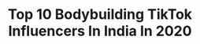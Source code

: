 ---
title: Top 10 Bodybuilding TikTok Influencers In India In 2020
description: >-
  Find top bodybuilding TikTok influencers in India in 2020. Most popular hashtags: #carryminati #duet #duets #tiktok.
platform: TikTok
profiles:
  - username: "arunamrit_"
    fullname: >-
      arun amrit
    location: "India"
    followers: 111770
    engagement: 2204
    commentsToLikes: 0.006402
    id: ck9adyzjbzikg0j78vpth2nla
    verified: false
    hashtags: "#help, #foryou, #cutybeauty, #coronavirus"
  - username: "mr_umesh08"
    fullname: >-
      umeshsuman08
    location: "India"
    followers: 119330
    engagement: 1179
    commentsToLikes: 0.023312
    id: ck8z9sg5kz72f0j78bo6jekym
    verified: false
    hashtags: "#unicornmask, #carryminati, #couplegoals, #tiktoktravel"
  - username: "taranjot_fitness"
    fullname: >-
      taranjot singh
    location: "India"
    followers: 28385
    engagement: 1050
    commentsToLikes: 0.009614
    id: cka0ou4sx5gg00i78jw5hx76u
    verified: false
    hashtags: "#posingchallenge, #spar, #rainyday, #weather"
  - username: "lohiayash"
    fullname: >-
      powerlifter Yash
    location: "India"
    followers: 45177
    engagement: 1670
    commentsToLikes: 0.004441
    id: ckahth3lrec950i78wdusj1g5
    verified: false
    hashtags: "#safehands, #mujhe, #benchlover, #aukaat"
  - username: "ingene_sportswear"
    fullname: >-
      InGene
    location: "India"
    followers: 9600
    engagement: 579
    commentsToLikes: 0.014120
    id: ck920jpacehoe0j78ythypsxd
    verified: false
    hashtags: "#makesometiktok, #tiktok, #fashion, #smiledekedekho"
  - username: "poojagowda992"
    fullname: >-
      Pooja gowda
    location: "India"
    followers: 615365
    engagement: 686
    commentsToLikes: 0.013669
    id: ck9kch24dpjiu0j78tbqu40ct
    verified: false
    hashtags: "#posinglover, #duet, #partnergoal"
  - username: "ironimranofficial01"
    fullname: >-
      imran khan
    location: "India"
    followers: 28404
    engagement: 650
    commentsToLikes: 0.008116
    id: ckacstxnabrbx0i78mg74ci78
    verified: false
    hashtags: "#performance, #instagram, #athlete, #jitegaindia"
  - username: "nitesh491jadhav"
    fullname: >-
      Nitesh Jadhav
    location: "India"
    followers: 3093
    engagement: 2466
    commentsToLikes: 0.022267
    id: ckae7izzqhd400i78kl6y90xs
    verified: false
    hashtags: "#491, #momdad, #lovepublic, #foryoupage"
  - username: "saurabhchaudhary_fitness"
    fullname: >-
      SaurabhChaudhary 
    location: "India"
    followers: 9497
    engagement: 2788
    commentsToLikes: 0.011084
    id: ck9k5qof2xrdy0j7863h9ell4
    verified: false
    hashtags: "#herdedic, #tiktok"
  - username: "mr.same02"
    fullname: >-
      samekhan
    location: "India"
    followers: 12958
    engagement: 1717
    commentsToLikes: 0.015613
    id: ckae8cuh6ldqu0i788ij942d6
    verified: false
    hashtags: "#champibeats, #gullyboy, #sixpackabs, #pubglover"
---